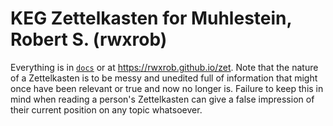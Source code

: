 # KEG Zettelkasten for Muhlestein, Robert S. (rwxrob)

Everything is in [`docs`](docs/dex) or at <https://rwxrob.github.io/zet>. Note that the nature of a Zettelkasten is to be messy and unedited full of information that might once have been relevant or true and now no longer is. Failure to keep this in mind when reading a person's Zettelkasten can give a false impression of their current position on any topic whatsoever.

